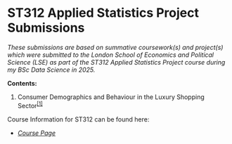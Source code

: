 # ST312 Applied Statistics Project Submissions


*These submissions are based on summative coursework(s) and project(s) which were submitted to the London School of Economics and Political Science (LSE) as part of the ST312 Applied Statistics Project course during my BSc Data Science in 2025.*


**Contents:**

1. Consumer Demographics and Behaviour in the Luxury Shopping Sector<sup>[[1]](https://github.com/Oliver-Liles/ST312_Applied_Stats_Project_submissions/tree/main/Luxury_Sector_Analysis)</sup>


Course Information for ST312 can be found here:

- [*Course Page*](https://www.lse.ac.uk/resources/calendar2024-2025/courseGuides/ST/2024_ST312.htm)
